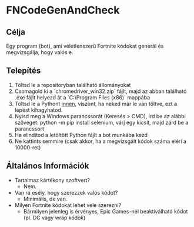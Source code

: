 # FNCodeGenAndCheck

## Célja
Egy program (bot), ami véletlenszerű Fortnite kódokat generál és megvizsgálja, hogy valós e.

## Telepítés

<ol>
  <li>Töltsd le a repositoryban található állományokat</li>
  <li>Csomagold ki a `chromedriver_win32.zip` fájlt, majd az abban található .exe fájlt helyezd át a `C:\Program Files (x86)` mappába</li>
  <li>Töltsd le a Pythont <a href="https://www.python.org/ftp/python/3.10.0/python-3.10.0.exe">innen</a>, viszont, ha neked már le van töltve, ezt a lépést kihagyhatod.</li>
  <li>Nyisd meg a Windows parancssorát (Keresés > CMD), írd be az alábbi szöveget: python -m pip install selenium, várj egy kicsit, majd zárd be a parancssort</li>
  <li>Ha elindítod a letöltött Python fájlt a bot munkába kezd</li>
  <li>Ne kattints semmire (csak akkor, ha a megvizsgált kódok száma eléri a 10000-ret)</li>
</ol>


## Általános Információk
* Tartalmaz kártékony szoftvert?
  * Nem.
* Van rá esély, hogy szerezzek valós kódot?
  * Minimális, de van.
* Milyen Fortnite kódokat lehet vele szerezni?
  * Bármilyen jelenleg is érvényes, Epic Games-nél beaktiválható kódot (pl. DC vagy wrap kódok)
